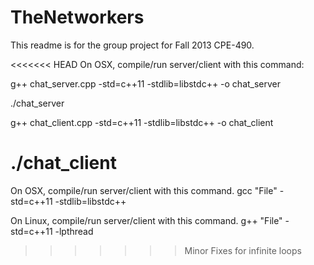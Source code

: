 TheNetworkers
=============

This readme is for the group project for Fall 2013 CPE-490.

<<<<<<< HEAD
On OSX, compile/run server/client with this command:

g++ chat_server.cpp -std=c++11 -stdlib=libstdc++ -o chat_server

./chat_server

g++ chat_client.cpp -std=c++11 -stdlib=libstdc++ -o chat_client

./chat_client
=======
On OSX, compile/run server/client with this command. gcc "File" -std=c++11 -stdlib=libstdc++

On Linux, compile/run server/client with this command. g++ "File" -std=c++11 -lpthread
>>>>>>> Minor Fixes for infinite loops
